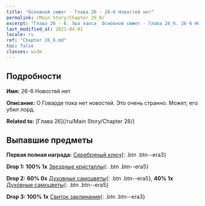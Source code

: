 ```yaml
---
title: "Основной сюжет - Глава 26 - 26-6 Новостей нет"
permalink: /Main Story/Chapter 26_6/
excerpt: "Глава 26 - 6. Эра хаоса  Основной сюжет - Глава 26_6. 26-6 Новостей нет"
last_modified_at: 2021-04-01
locale: ru
ref: "Chapter 26_6.md"
toc: false
classes: wide
---
```


## Подробности

 **Имя:** 26-6 Новостей нет

 **Описание:** О Говарде пока нет новостей. Это очень странно. Может, его убил лорд.

 **Related to:** [Глава 26](/ru/Main Story/Chapter 26/)

## Выпавшие предметы

 **Первая полная награда:** [Серебряный ключ](/ru/Items/con_693/){: .btn .btn--era3}

 **Drop 1:** **100% 1x** [Звездные кристаллы](/ru/Items/mat_94/){: .btn .btn--era5}

 **Drop 2:** **60% 0x** [Духовные самоцветы](/ru/Items/mat_86/){: .btn .btn--era5}, **40% 1x** [Духовные самоцветы](/ru/Items/mat_86/){: .btn .btn--era5}

 **Drop 3:** **100% 1x** [Свиток заклинания](/ru/Items/con_694/){: .btn .btn--era3}

